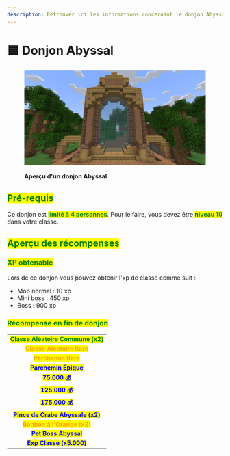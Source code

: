 ```yaml
---
description: Retrouvez ici les informations concernant le donjon Abyssal
---
```


# 🟦 Donjon Abyssal

<figure><img src="../../.gitbook/assets/Les_Donjons/Portail_Abyssal.png" alt=""><figcaption><p><strong>Aperçu d'un donjon Abyssal</strong></p></figcaption></figure>

## <mark style="color:green;"> Pré-requis </mark>

Ce donjon est <mark style="color:green;">**limité à 4 personnes**</mark>. Pour le faire, vous devez être <mark style="color:green;">**niveau 10**</mark> dans votre classe.

## <mark style="color:green;">Aperçu des récompenses</mark>

### <mark style="color:green;">XP obtenable</mark>
Lors de ce donjon vous pouvez obtenir l'xp de classe comme suit : 

* Mob normal : 10 xp
* Mini boss : 450 xp
* Boss : 900 xp

### <mark style="color:green;">Récompense en fin de donjon</mark>

|                                                                                     |
|:-----------------------------------------------------------------------------------:|
| <mark style="color:green;"><strong>Classe Aléatoire Commune (x2)</strong></mark>    |
| <mark style="color:orange;"><strong>Classe Aléatoire Rare</strong></mark>           |
| <mark style="color:orange;"><strong>Parchemin Rare</strong></mark>                  |
| <mark style="color:blue;"><strong>Parchemin Épique</strong></mark>                  |
| <mark style="color:blue;"><strong>75.000 💰</strong></mark>                         |
| <mark style="color:blue;"><strong>125.000 💰</strong></mark>                        |
| <mark style="color:blue;"><strong>175.000 💰</strong></mark>                        |
| <mark style="color:blue;"><strong>Pince de Crabe Abyssale (x2)</strong></mark>      |
| <mark style="color:orange;"><strong>Bonbon à l'Orange (x2)</strong></mark>          |
| <mark style="color:blue;"><strong>Pet Boss Abyssal</strong></mark>                  |
| <mark style="color:blue;"><strong>Exp Classe (x5.000)</strong></mark>               |
